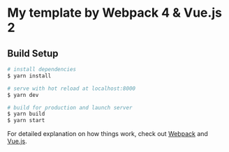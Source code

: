 # My template by Webpack 4 & Vue.js 2

## Build Setup

```bash
# install dependencies
$ yarn install

# serve with hot reload at localhost:8000
$ yarn dev

# build for production and launch server
$ yarn build
$ yarn start
```

For detailed explanation on how things work, check out [Webpack](https://webpack.js.org/) and [Vue.js](https://vuejs.org/).
